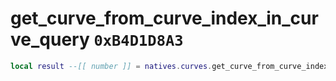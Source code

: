 # get_curve_from_curve_index_in_curve_query `0xB4D1D8A3`

```lua
local result --[[ number ]] = natives.curves.get_curve_from_curve_index_in_curve_query(_unk0 --[[ number ]], _unk1 --[[ number ]])
```